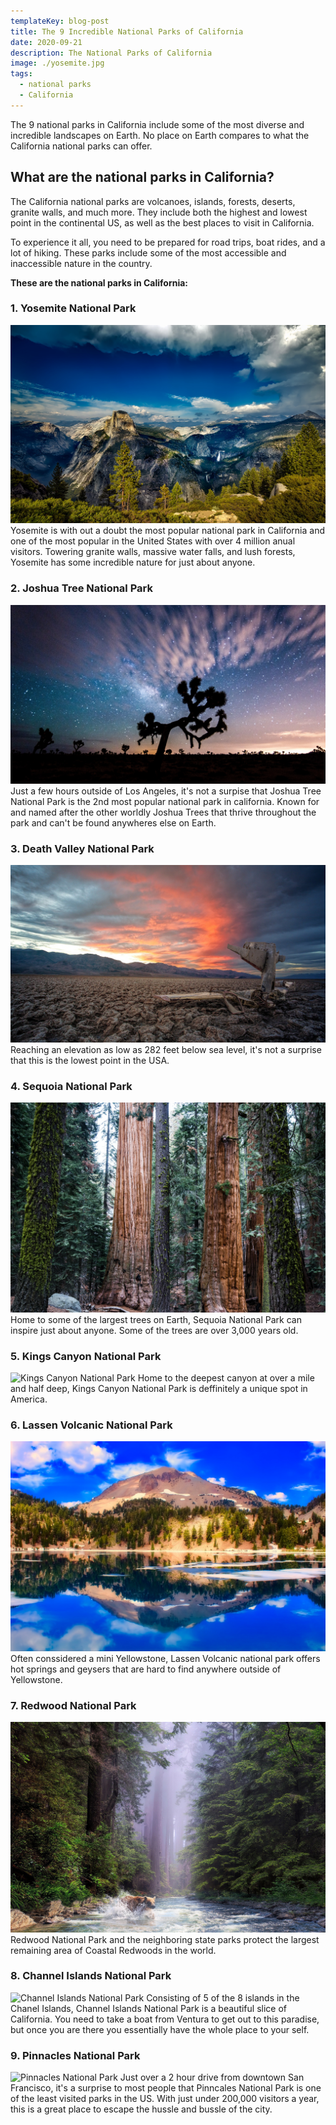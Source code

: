 ```yaml
---
templateKey: blog-post
title: The 9 Incredible National Parks of California
date: 2020-09-21
description: The National Parks of California
image: ./yosemite.jpg
tags:
  - national parks
  - California
---
```

The 9 national parks in California include some of the most diverse and incredible landscapes on Earth. No place on Earth compares to what the California national parks can offer. 

## What are the national parks in California?

The California national parks are volcanoes, islands, forests, deserts, granite walls, and much more. They include both the highest and lowest point in the continental US, as well as the best places to visit in California.

To experience it all, you need to be prepared for road trips, boat rides, and a lot of hiking. These parks include some of the most accessible and inaccessible nature in the country.


**These are the national parks in California:**

### 1. Yosemite National Park
![Yosemite National Park](./yosemite.jpg)
Yosemite is with out a doubt the most popular national park in California and one of the most popular in the United States with over 4 million anual visitors. Towering granite walls, massive water falls, and lush forests, Yosemite has some incredible nature for just about anyone.

### 2. Joshua Tree National Park
![Joshua Tree National Park](./joshua-tree.jpg)
Just a few hours outside of Los Angeles, it's not a surpise that Joshua Tree National Park is the 2nd most popular national park in california. Known for and named after the other worldly Joshua Trees that thrive throughout the park and can't be found anywheres else on Earth.

### 3. Death Valley National Park
![Death Valley National Park](./death-valley.jpg)
Reaching an elevation as low as 282 feet below sea level, it's not a surprise that this is the lowest point in the USA.

### 4. Sequoia National Park
![Sequoia National Park](./sequoia.jpg)
Home to some of the largest trees on Earth, Sequoia National Park can inspire just about anyone. Some of the trees are over 3,000 years old.

### 5. Kings Canyon National Park
![Kings Canyon National Park](./kings-canyon.jpg)
Home to the deepest canyon at over a mile and half deep, Kings Canyon National Park is deffinitely a unique spot in America.

### 6. Lassen Volcanic National Park
![Lassen Volcanic National Park](./lassen-volcanic.jpg)
Often conssidered a mini Yellowstone, Lassen Volcanic national park offers hot springs and geysers that are hard to find anywhere outside of Yellowstone.
<!-- ### 6. Lassen Volcanic National Park
![Lassen Volcanic National Park](./lassen-volcanic.jpg) -->

### 7. Redwood National Park
![Redwood National Park](./redwood.jpg)
Redwood National Park and the neighboring state parks protect the largest remaining area of Coastal Redwoods in the world.

### 8. Channel Islands National Park
![Channel Islands National Park](./channel-islands.jpg)
Consisting of 5 of the 8 islands in the Chanel Islands, Channel Islands National Park is a beautiful slice of California. You need to take a boat from Ventura to get out to this paradise, but once you are there you essentially have the whole place to your self.

### 9. Pinnacles National Park
![Pinnacles National Park](./pinnacles.jpg)
Just over a 2 hour drive from downtown San Francisco, it's a surprise to most people that Pinncales National Park is one of the least visited parks in the US. With just under 200,000 visitors a year, this is a great place to escape the hussle and bussle of the city.